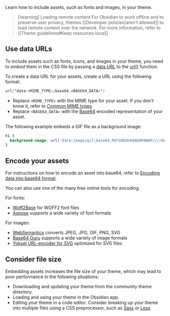 Learn how to include assets, such as fonts and images, in your theme.

> [!warning] Loading remote content
> For Obsidian to work offline and to preserve user privacy, themes [[Developer policies|aren't allowed]] to load remote content over the network. For more information, refer to [[Theme guidelines#Keep resources local]]

## Use data URLs

To include assets such as fonts, icons, and images in your theme, you need to _embed_ them in the CSS file by passing a [data URL](https://developer.mozilla.org/en-US/docs/Web/HTTP/Basics_of_HTTP/Data_URLs) to the [url()](https://developer.mozilla.org/en-US/docs/Web/CSS/url) function.

To create a data URL for your assets, create a URL using the following format:

```css
url("data:<MIME_TYPE>;base64,<BASE64_DATA>")
```

- Replace `<MIME_TYPE>` with the MIME type for your asset. If you don't know it, refer to [Common MIME types](https://developer.mozilla.org/en-US/docs/Web/HTTP/Basics_of_HTTP/MIME_types/Common_types).
- Replace `<BASE64_DATA>` with the [Base64](https://en.wikipedia.org/wiki/Base64) encoded representation of your asset.

The following example embeds a GIF file as a background image:

```css
h1 {
  background-image: url('data:image/gif;base64,R0lGODdhAQADAPABAP////8AACwAAAAAAQADAAACAgxQADs=');
}
```

## Encode your assets

For instructions on how to encode an asset into base64, refer to [Encoding data into base64 format](https://developer.mozilla.org/en-US/docs/Web/HTTP/Basics_of_HTTP/Data_URLs#encoding_data_into_base64_format).

You can also use one of the many free online tools for encoding.

For fonts:

- [Woff2Base](https://hellogreg.github.io/woff2base/) for WOFF2 font files
- [Aspose](https://products.aspose.app/font/base64) supports a wide variety of font formats

For images:

- [WebSemantics](https://websemantics.uk/tools/image-to-data-uri-converter/) converts JPEG, JPG, GIF, PNG, SVG
- [Base64 Guru](https://base64.guru/converter/encode/image) supports a wide variety of image formats
- [Yoksel URL-encoder for SVG](https://yoksel.github.io/url-encoder/) optimized for SVG files

## Consider file size

Embedding assets increases the file size of your theme, which may lead to poor performance in the following situations:

- Downloading and updating your theme from the community theme directory.
- Loading and using your theme in the Obsidian app.
- Editing your theme in a code editor. Consider breaking up your theme into multiple files using a CSS preprocessor, such as [Sass](https://sass-lang.com/) or [Less](https://lesscss.org/).
